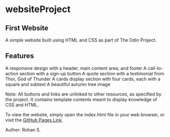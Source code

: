 # websiteProject

## First Website
A simple website built using HTML and CSS as part of The Odin Project.

## Features
A responsive design with a header, main content area, and footer
A call-to-action section with a sign-up button
A quote section with a testimonial from Thor, God of Thunder
A cards display section with four cards, each with a square and subtext
A beautiful autumn tree image

Note: All buttons and links are unlinked to other resources, as specified by the project. It contains template contents meant to display knowledge of CSS and HTML.

To view the website, simply open the index.html file in your web browser, or visit the [GitHub Pages Link](https://rohansh2017.github.io/websiteProject/).

Author:
Rohan S.
